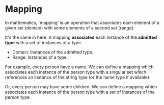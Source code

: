 # Mapping

In mathematics, 'mapping' is an operation that associates each element of a given set (domain) with some elements of a second set (range).

It's the same in here. A mapping **associates** each instance of the **admitted type** with a set of instances of a type.

- Domain: Instances of the admitted type.
- Range: Instances of a type.

For example, every person have a name. We can define a mapping which associates each instance of the person type with a singular set which references an instance of the string type (or the name type if available).

Or, every person may have some children. We can define a mapping which associates each instance of the person type with a set of instances of the person type.